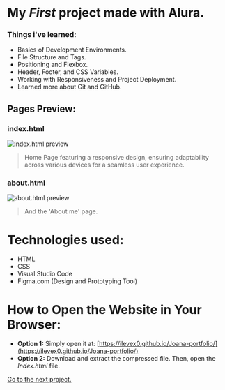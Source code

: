 # My *First* project made with Alura.

### Things i've learned:
* Basics of Development Environments.
* File Structure and Tags.
* Positioning and Flexbox.
* Header, Footer, and CSS Variables.
* Working with Responsiveness and Project Deployment.
* Learned more about Git and GitHub.

## Pages Preview:

### index.html

![index.html preview](https://github.com/ilevex0/Portfolio/assets/168747011/d95fb340-7fd8-4ea2-8f4f-71395032a3fb)

> Home Page featuring a responsive design, ensuring adaptability across various devices for a seamless user experience.

### about.html

![about.html preview](https://github.com/ilevex0/Portfolio/assets/168747011/762f26f3-9e3d-40f6-975c-1eeaeec44ab8)

> And the 'About me' page.

# Technologies used:
- HTML
- CSS
- Visual Studio Code
- Figma.com (Design and Prototyping Tool)

# How to Open the Website in Your Browser:
- **Option 1:** Simply open it at: [https://ilevex0.github.io/Joana-portfolio/](https://ilevex0.github.io/Joana-portfolio/)
- **Option 2:** Download and extract the compressed file. Then, open the *Index.html* file.


[Go to the next project.](https://github.com/ilevex0/alura-plus)
